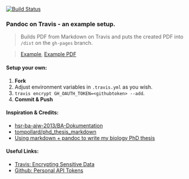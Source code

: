 [![Build Status](https://travis-ci.org/mgomersbach/pandoc-travis-setup.svg)](https://travis-ci.org/mgomersbach/pandoc-travis-setup)

### Pandoc on Travis - an example setup.

>Builds PDF from Markdown on Travis and puts the created PDF into `/dist` on the `gh-pages` branch.

> [Example](http://livioso.github.io/pandoc-travis-setup/), [Example PDF](https://github.com/livioso/pandoc-travis-setup/blob/gh-pages/dist/master-thesis.pdf)

#### Setup your own:
 1. **Fork**
 2. Adjust environment variables in `.travis.yml` as you wish.
 3. `travis encrypt GH_OAUTH_TOKEN=<githubtoken> --add`.
 4. **Commit & Push**

#### Inspiration & Credits:
- [hsr-ba-ajw-2013/BA-Dokumentation](https://github.com/hsr-ba-ajw-2013/BA-Dokumentation)
- [tompollard/phd_thesis_markdown](https://github.com/tompollard/phd_thesis_markdown)
- [Using markdown + pandoc to write my biology PhD thesis](https://chiakaivalya.wordpress.com/2014/04/23/using-markdown-pandoc-to-write-my-biology-phd-thesis/)

#### Useful Links:
- [Travis: Encrypting Sensitive Data](http://docs.travis-ci.com/user/encryption-keys/)
- [Github: Personal API Tokens](https://github.com/blog/1509-personal-api-tokens)





